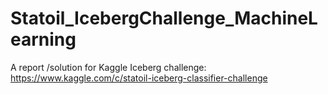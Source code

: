 # Statoil_IcebergChallenge_MachineLearning
A report /solution for Kaggle Iceberg challenge: https://www.kaggle.com/c/statoil-iceberg-classifier-challenge
